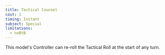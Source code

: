 ```yaml
---
title: Tactical Counsel
cost: 1
timing: Instant
subject: Special
limitations:
  - noBtB
---
```

This model's Controller can re-roll the Tactical Roll at the start of any turn.